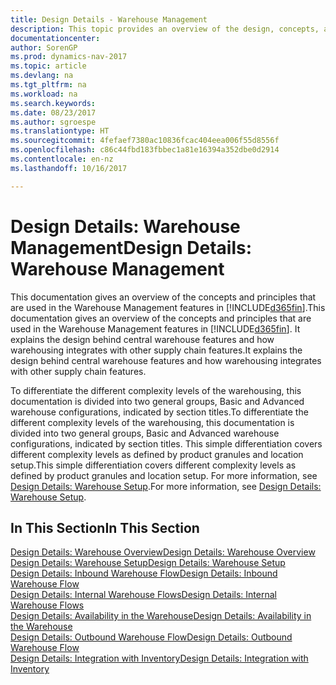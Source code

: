 ```yaml
---
title: Design Details - Warehouse Management
description: This topic provides an overview of the design, concepts, and principles behind the Warehouse Management features in [!INCLUDE[d365fin](includes/d365fin_md.md)].
documentationcenter: 
author: SorenGP
ms.prod: dynamics-nav-2017
ms.topic: article
ms.devlang: na
ms.tgt_pltfrm: na
ms.workload: na
ms.search.keywords: 
ms.date: 08/23/2017
ms.author: sgroespe
ms.translationtype: HT
ms.sourcegitcommit: 4fefaef7380ac10836fcac404eea006f55d8556f
ms.openlocfilehash: c86c44fbd183fbbec1a81e16394a352dbe0d2914
ms.contentlocale: en-nz
ms.lasthandoff: 10/16/2017

---
```

# <a name="design-details-warehouse-management"></a><span data-ttu-id="b5de8-103">Design Details: Warehouse Management</span><span class="sxs-lookup"><span data-stu-id="b5de8-103">Design Details: Warehouse Management</span></span>
<span data-ttu-id="b5de8-104">This documentation gives an overview of the concepts and principles that are used in the Warehouse Management features in [!INCLUDE[d365fin](includes/d365fin_md.md)].</span><span class="sxs-lookup"><span data-stu-id="b5de8-104">This documentation gives an overview of the concepts and principles that are used in the Warehouse Management features in [!INCLUDE[d365fin](includes/d365fin_md.md)].</span></span> <span data-ttu-id="b5de8-105">It explains the design behind central warehouse features and how warehousing integrates with other supply chain features.</span><span class="sxs-lookup"><span data-stu-id="b5de8-105">It explains the design behind central warehouse features and how warehousing integrates with other supply chain features.</span></span>  

<span data-ttu-id="b5de8-106">To differentiate the different complexity levels of the warehousing, this documentation is divided into two general groups, Basic and Advanced warehouse configurations, indicated by section titles.</span><span class="sxs-lookup"><span data-stu-id="b5de8-106">To differentiate the different complexity levels of the warehousing, this documentation is divided into two general groups, Basic and Advanced warehouse configurations, indicated by section titles.</span></span> <span data-ttu-id="b5de8-107">This simple differentiation covers different complexity levels as defined by product granules and location setup.</span><span class="sxs-lookup"><span data-stu-id="b5de8-107">This simple differentiation covers different complexity levels as defined by product granules and location setup.</span></span> <span data-ttu-id="b5de8-108">For more information, see [Design Details: Warehouse Setup](design-details-warehouse-setup.md).</span><span class="sxs-lookup"><span data-stu-id="b5de8-108">For more information, see [Design Details: Warehouse Setup](design-details-warehouse-setup.md).</span></span>  

## <a name="in-this-section"></a><span data-ttu-id="b5de8-109">In This Section</span><span class="sxs-lookup"><span data-stu-id="b5de8-109">In This Section</span></span>  
[<span data-ttu-id="b5de8-110">Design Details: Warehouse Overview</span><span class="sxs-lookup"><span data-stu-id="b5de8-110">Design Details: Warehouse Overview</span></span>](design-details-warehouse-overview.md)  
[<span data-ttu-id="b5de8-111">Design Details: Warehouse Setup</span><span class="sxs-lookup"><span data-stu-id="b5de8-111">Design Details: Warehouse Setup</span></span>](design-details-warehouse-setup.md)  
[<span data-ttu-id="b5de8-112">Design Details: Inbound Warehouse Flow</span><span class="sxs-lookup"><span data-stu-id="b5de8-112">Design Details: Inbound Warehouse Flow</span></span>](design-details-inbound-warehouse-flow.md)  
[<span data-ttu-id="b5de8-113">Design Details: Internal Warehouse Flows</span><span class="sxs-lookup"><span data-stu-id="b5de8-113">Design Details: Internal Warehouse Flows</span></span>](design-details-internal-warehouse-flows.md)  
[<span data-ttu-id="b5de8-114">Design Details: Availability in the Warehouse</span><span class="sxs-lookup"><span data-stu-id="b5de8-114">Design Details: Availability in the Warehouse</span></span>](design-details-availability-in-the-warehouse.md)  
[<span data-ttu-id="b5de8-115">Design Details: Outbound Warehouse Flow</span><span class="sxs-lookup"><span data-stu-id="b5de8-115">Design Details: Outbound Warehouse Flow</span></span>](design-details-outbound-warehouse-flow.md)  
[<span data-ttu-id="b5de8-116">Design Details: Integration with Inventory</span><span class="sxs-lookup"><span data-stu-id="b5de8-116">Design Details: Integration with Inventory</span></span>](design-details-integration-with-inventory.md)

